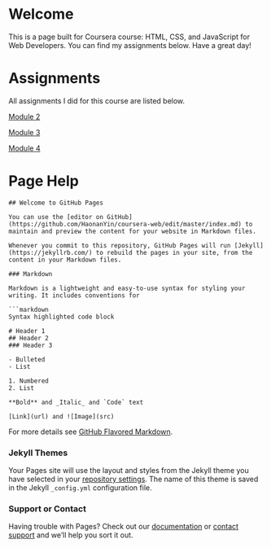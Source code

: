 # Welcome

This is a page built for Coursera course: HTML, CSS, and JavaScript for Web Developers. You can find my assignments below.
Have a great day!

# Assignments
All assignments I did for this course are listed below.

[Module 2](https://haonanyin.github.io/coursera-web/module2_solution/index.html)

[Module 3](https://haonanyin.github.io/coursera-web/module3_solution/index.html)

[Module 4](https://haonanyin.github.io/coursera-web/module4_solution/index.html)

# Page Help
```
## Welcome to GitHub Pages

You can use the [editor on GitHub](https://github.com/HaonanYin/coursera-web/edit/master/index.md) to maintain and preview the content for your website in Markdown files.

Whenever you commit to this repository, GitHub Pages will run [Jekyll](https://jekyllrb.com/) to rebuild the pages in your site, from the content in your Markdown files.

### Markdown

Markdown is a lightweight and easy-to-use syntax for styling your writing. It includes conventions for

```markdown
Syntax highlighted code block

# Header 1
## Header 2
### Header 3

- Bulleted
- List

1. Numbered
2. List

**Bold** and _Italic_ and `Code` text

[Link](url) and ![Image](src)
```

For more details see [GitHub Flavored Markdown](https://guides.github.com/features/mastering-markdown/).

### Jekyll Themes

Your Pages site will use the layout and styles from the Jekyll theme you have selected in your [repository settings](https://github.com/HaonanYin/coursera-web/settings). The name of this theme is saved in the Jekyll `_config.yml` configuration file.

### Support or Contact

Having trouble with Pages? Check out our [documentation](https://help.github.com/categories/github-pages-basics/) or [contact support](https://github.com/contact) and we’ll help you sort it out.
```
